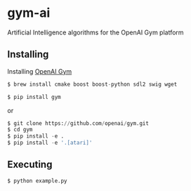 # gym-ai
Artificial Intelligence algorithms for the OpenAI Gym platform

## Installing

Installing [OpenAI Gym](https://gym.openai.com)

```python
$ brew install cmake boost boost-python sdl2 swig wget
```

```python
$ pip install gym
```

or

```python
$ git clone https://github.com/openai/gym.git
$ cd gym
$ pip install -e .
$ pip install -e '.[atari]'
```

## Executing

```python
$ python example.py
```